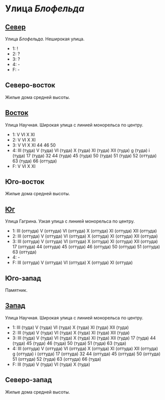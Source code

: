 # Улица *Блофельда*

## [Север](./520085.md)

Улица *Блофельда*.
Неширокая улица.

* 1:    !
* 2:    ?
* 3:    ?
* 4:    -
* F:    -

## Северо-восток

Жилые дома средней высоты.

## [Восток](./525090.md)

Улица Научная.
Широкая улица с линией монорельса по центру.

* 1:    V   VI  X   XI
* 2:    V   VI  X   XI
* 3:    V   VI  X   XI
        44  46  50
* 4:    III (туда)      V (туда)        VI (туда)       X (туда)        XI (туда)
        XII (туда)      g (туда)        i (туда)
        17 (туда)       32      44 (туда)       45 (туда)       50 (туда)
        51 (туда)       52 (оттуда)     63 (туда)       66 (оттуда)
* F:    V   VI  X   XI

## Юго-восток

Жилые дома средней высоты.

## [Юг](./520100.md)

Улица Гагрина.
Узкая улица с линией монорельса по центру.

* 1:    III (оттуда)    V (оттуда)      VI (оттуда)     X (оттуда)      XI (оттуда)
        XII (оттуда)
* 2:    III (оттуда)    V (оттуда)      VI (оттуда)     X (оттуда)      XI (оттуда)
        XII (оттуда)
* 3:    III (оттуда)    V (оттуда)      VI (оттуда)     X (оттуда)      XI (оттуда)
        XII (оттуда)
        17 (оттуда)     44 (оттуда)     45 (оттуда)     46 (оттуда)     50 (оттуда)
        51 (оттуда)     63 (оттуда)
* 4:    -
* F:    III (оттуда)    V (оттуда)      VI (оттуда)     X (оттуда)      XI (оттуда)

## Юго-запад

Памятник.

## [Запад](./500090.md)

Улица Научная.
Широкая улица с линией монорельса по центру.

* 1:    III (туда)      V (туда)        VI (туда)       X (туда)        XI (туда)
        XII (туда)
* 2:    III (туда)      V (туда)        VI (туда)       X (туда)        XI (туда)
        XII (туда)
* 3:    III (туда)      V (туда)        VI (туда)       X (туда)        XI (туда)
        XII (туда)
        17 (туда)       44 (туда)       45 (туда)       46 (туда)       50 (туда)
        51 (туда)       63 (туда)
* 4:    III (оттуда)    V (оттуда)      VI (оттуда)     X (оттуда)      XI (оттуда)
        XII (оттуда)    g (оттуда)      i (оттуда)
        17 (оттуда)     32      44 (оттуда)     45 (оттуда)     50 (оттуда)
        51 (оттуда)     52 (туда)       63 (оттуда)     66 (туда)
* F:    III (туда)      V (туда)        VI (туда)       X (туда)

## Северо-запад

Жилые дома средней высоты.
